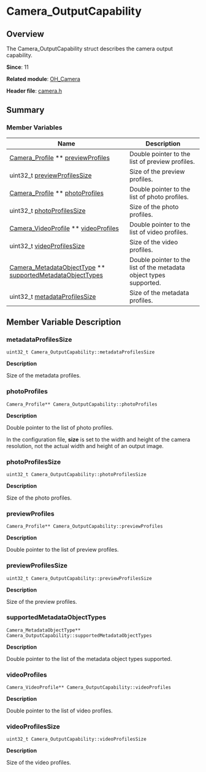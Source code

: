 # Camera_OutputCapability


## Overview

The Camera_OutputCapability struct describes the camera output capability.

**Since**: 11

**Related module**: [OH_Camera](_o_h___camera.md)

**Header file**: [camera.h](camera_8h.md)


## Summary


### Member Variables

| Name| Description| 
| -------- | -------- |
| [Camera_Profile](_camera___profile.md) \*\* [previewProfiles](#previewprofiles) | Double pointer to the list of preview profiles. | 
| uint32_t [previewProfilesSize](#previewprofilessize) | Size of the preview profiles. | 
| [Camera_Profile](_camera___profile.md) \*\* [photoProfiles](#photoprofiles) | Double pointer to the list of photo profiles. | 
| uint32_t [photoProfilesSize](#photoprofilessize) | Size of the photo profiles. | 
| [Camera_VideoProfile](_camera___video_profile.md) \*\* [videoProfiles](#videoprofiles) | Double pointer to the list of video profiles. | 
| uint32_t [videoProfilesSize](#videoprofilessize) | Size of the video profiles. | 
| [Camera_MetadataObjectType](_o_h___camera.md#camera_metadataobjecttype) \*\* [supportedMetadataObjectTypes](#supportedmetadataobjecttypes) | Double pointer to the list of the metadata object types supported. | 
| uint32_t [metadataProfilesSize](#metadataprofilessize) | Size of the metadata profiles. | 


## Member Variable Description


### metadataProfilesSize

```
uint32_t Camera_OutputCapability::metadataProfilesSize
```
**Description**

Size of the metadata profiles.


### photoProfiles

```
Camera_Profile** Camera_OutputCapability::photoProfiles
```
**Description**

Double pointer to the list of photo profiles.

In the configuration file, **size** is set to the width and height of the camera resolution, not the actual width and height of an output image.


### photoProfilesSize

```
uint32_t Camera_OutputCapability::photoProfilesSize
```
**Description**

Size of the photo profiles.


### previewProfiles

```
Camera_Profile** Camera_OutputCapability::previewProfiles
```
**Description**

Double pointer to the list of preview profiles.


### previewProfilesSize

```
uint32_t Camera_OutputCapability::previewProfilesSize
```
**Description**

Size of the preview profiles.


### supportedMetadataObjectTypes

```
Camera_MetadataObjectType** Camera_OutputCapability::supportedMetadataObjectTypes
```
**Description**

Double pointer to the list of the metadata object types supported.


### videoProfiles

```
Camera_VideoProfile** Camera_OutputCapability::videoProfiles
```
**Description**

Double pointer to the list of video profiles.


### videoProfilesSize

```
uint32_t Camera_OutputCapability::videoProfilesSize
```
**Description**

Size of the video profiles.
